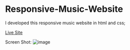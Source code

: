 # Responsive-Music-Website
I developed this responsive music website in html and css;

[Live Site](https://saifullah72437.github.io/Responsive-Music-Website/)

Screen Shot:
![image](https://github.com/saifullah72437/Responsive-Music-Website/assets/73275780/209c6eb7-109a-42af-9c2c-e14575d17263)
